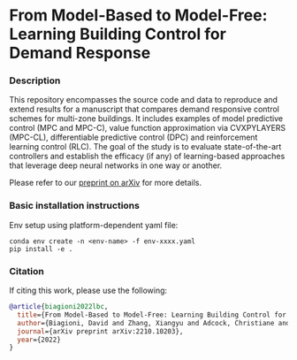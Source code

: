 #  From Model-Based to Model-Free: Learning Building Control for Demand Response

### Description

This repository encompasses the source code and data to reproduce and extend results for a manuscript that compares demand responsive control schemes for multi-zone buildings. It includes examples of model predictive control (MPC and MPC-C), value function approximation via CVXPYLAYERS (MPC-CL), differentiable predictive control (DPC) and reinforcement learning control (RLC). The goal of the study is to evaluate state-of-the-art controllers and establish the efficacy (if any) of learning-based approaches that leverage deep neural networks in one way or another.

Please refer to our [preprint on arXiv](https://arxiv.org/abs/2210.10203) for 
more details.

### Basic installation instructions

Env setup using platform-dependent yaml file:

```
conda env create -n <env-name> -f env-xxxx.yaml
pip install -e .
```

### Citation

If citing this work, please use the following:

```bibtex
@article{biagioni2022lbc,
  title={From Model-Based to Model-Free: Learning Building Control for Demand Response},
  author={Biagioni, David and Zhang, Xiangyu and Adcock, Christiane and Sinner, Michael and Graf, Peter and King, Jennifer},
  journal={arXiv preprint arXiv:2210.10203},
  year={2022}
}
```


